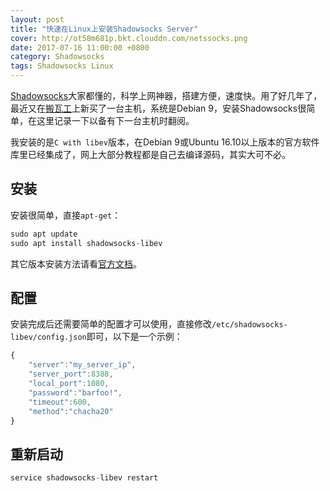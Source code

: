 ```yaml
---
layout: post
title: "快速在Linux上安装Shadowsocks Server"
cover: http://ot58m681p.bkt.clouddn.com/netssocks.png
date: 2017-07-16 11:00:00 +0800
category: Shadowsocks
tags: Shadowsocks Linux
---
```


[Shadowsocks](https://shadowsocks.org)大家都懂的，科学上网神器，搭建方便，速度快。用了好几年了，最近又在[搬瓦工](https://bwh1.net/aff.php?aff=16921)上新买了一台主机，系统是Debian 9，安装Shadowsocks很简单，在这里记录一下以备有下一台主机时翻阅。

我安装的是`C with libev`版本，在Debian 9或Ubuntu 16.10以上版本的官方软件库里已经集成了，网上大部分教程都是自己去编译源码，其实大可不必。

## 安装

安装很简单，直接`apt-get`：
```c
sudo apt update
sudo apt install shadowsocks-libev
```

其它版本安装方法请看[官方文档](https://shadowsocks.org/en/download/servers.html)。

## 配置

安装完成后还需要简单的配置才可以使用，直接修改`/etc/shadowsocks-libev/config.json`即可，以下是一个示例：

```javascript
{
    "server":"my_server_ip",
    "server_port":8388,
    "local_port":1080,
    "password":"barfoo!",
    "timeout":600,
    "method":"chacha20"
}
```

## 重新启动

```c
service shadowsocks-libev restart
```

